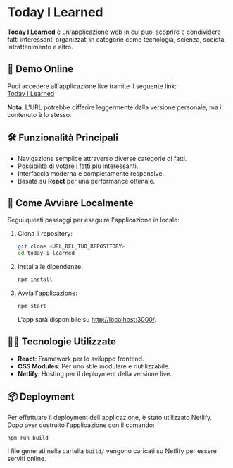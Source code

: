 # Today I Learned

**Today I Learned** è un'applicazione web in cui puoi scoprire e condividere fatti interessanti organizzati in categorie come tecnologia, scienza, società, intrattenimento e altro.

## 🌟 Demo Online

Puoi accedere all'applicazione live tramite il seguente link:  
[Today I Learned](https://todayilearned-ousama.netlify.app/)

**Nota**: L'URL potrebbe differire leggermente dalla versione personale, ma il contenuto è lo stesso.

## 🛠️ Funzionalità Principali

- Navigazione semplice attraverso diverse categorie di fatti.
- Possibilità di votare i fatti più interessanti.
- Interfaccia moderna e completamente responsive.
- Basata su **React** per una performance ottimale.

## 🚀 Come Avviare Localmente

Segui questi passaggi per eseguire l'applicazione in locale:

1. Clona il repository:
   ```bash
   git clone <URL_DEL_TUO_REPOSITORY>
   cd today-i-learned
   ```
2. Installa le dipendenze:
   ```bash
   npm install
   ```
3. Avvia l'applicazione:
   ```bash
   npm start
   ```
   L'app sarà disponibile su [http://localhost:3000/](http://localhost:3000/).

## 🧑‍💻 Tecnologie Utilizzate

- **React**: Framework per lo sviluppo frontend.
- **CSS Modules**: Per uno stile modulare e riutilizzabile.
- **Netlify**: Hosting per il deployment della versione live.

## 📦 Deployment

Per effettuare il deployment dell'applicazione, è stato utilizzato Netlify. Dopo aver costruito l'applicazione con il comando:

```bash
npm run build
```

I file generati nella cartella `build/` vengono caricati su Netlify per essere serviti online.
